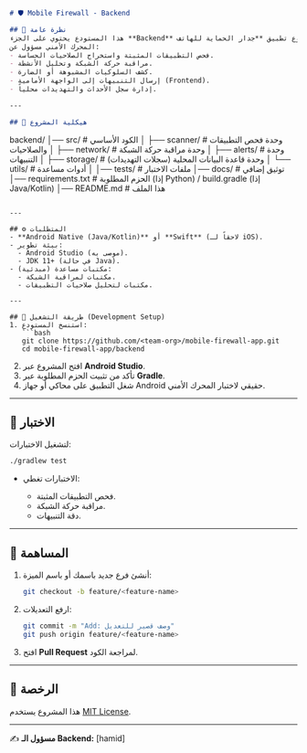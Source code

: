 ```markdown
# 🛡️ Mobile Firewall - Backend

## 📌 نظرة عامة
هذا المستودع يحتوي على الجزء **Backend** من مشروع تطبيق **جدار الحماية للهاتف** (Mobile Firewall).  
المحرك الأمني مسؤول عن:
- فحص التطبيقات المثبتة واستخراج الصلاحيات الحساسة.  
- مراقبة حركة الشبكة وتحليل الأنشطة.  
- كشف السلوكيات المشبوهة أو الضارة.  
- إرسال التنبيهات إلى الواجهة الأمامية (Frontend).  
- إدارة سجل الأحداث والتهديدات محلياً.  

---

## 📂 هيكلية المشروع
```

backend/
│── src/                # الكود الأساسي
│   ├── scanner/        # وحدة فحص التطبيقات والصلاحيات
│   ├── network/        # وحدة مراقبة حركة الشبكة
│   ├── alerts/         # وحدة التنبيهات
│   ├── storage/        # وحدة قاعدة البيانات المحلية (سجلات التهديدات)
│   └── utils/          # أدوات مساعدة
│
│── tests/              # ملفات الاختبار
│── docs/               # توثيق إضافي
│── requirements.txt    # الحزم المطلوبة (إذا Python) / build.gradle (إذا Java/Kotlin)
│── README.md           # هذا الملف

````

---

## ⚙️ المتطلبات
- **Android Native (Java/Kotlin)** أو **Swift** (لاحقاً لـ iOS).  
- بيئة تطوير:  
  - Android Studio (موصى به).  
  - JDK 11+ (في حالة Java).  
- مكتبات مساعدة (مبدئية):  
  - مكتبات لمراقبة الشبكة.  
  - مكتبات لتحليل صلاحيات التطبيقات.  

---

## 🚀 طريقة التشغيل (Development Setup)
1. استنسخ المستودع:
   ```bash
   git clone https://github.com/<team-org>/mobile-firewall-app.git
   cd mobile-firewall-app/backend
````

2. افتح المشروع عبر **Android Studio**.
3. تأكد من تثبيت الحزم المطلوبة عبر **Gradle**.
4. شغل التطبيق على محاكي أو جهاز Android حقيقي لاختبار المحرك الأمني.

---

## 🧪 الاختبار

لتشغيل الاختبارات:

```bash
./gradlew test
```

* الاختبارات تغطي:

  * فحص التطبيقات المثبتة.
  * مراقبة حركة الشبكة.
  * دقة التنبيهات.

---

## 🤝 المساهمة

1. أنشئ فرع جديد باسمك أو باسم الميزة:

   ```bash
   git checkout -b feature/<feature-name>
   ```
2. ارفع التعديلات:

   ```bash
   git commit -m "Add: وصف قصير للتعديل"
   git push origin feature/<feature-name>
   ```
3. افتح **Pull Request** لمراجعة الكود.

---

## 📜 الرخصة

هذا المشروع يستخدم [MIT License](LICENSE).

---

✍️ **مسؤول الـ Backend:** [hamid]

```